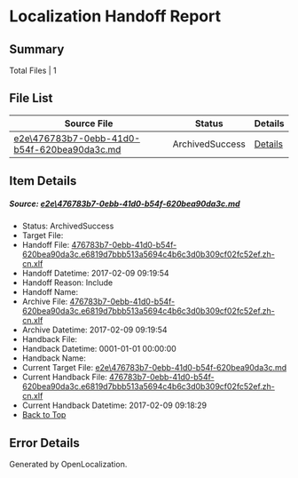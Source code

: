 # <a name='report-top'></a> Localization Handoff Report

## Summary
 Total Files | 1

## File List
 Source File | Status | Details 
 ----------- | ------ | ------- 
 [e2e\476783b7-0ebb-41d0-b54f-620bea90da3c.md](https://github.com/OpenLocalizationTestOrg/ol-test0/blob/8bd60205909901583eafa6632e3db5f3d2a55633/e2e/476783b7-0ebb-41d0-b54f-620bea90da3c.md) | ArchivedSuccess | [Details](#9579d9fdbd7dc0feff1d5663a730ab16685788e81)

## Item Details
##### <a name='9579d9fdbd7dc0feff1d5663a730ab16685788e81'></a> Source: [e2e\476783b7-0ebb-41d0-b54f-620bea90da3c.md](https://github.com/OpenLocalizationTestOrg/ol-test0/blob/8bd60205909901583eafa6632e3db5f3d2a55633/e2e/476783b7-0ebb-41d0-b54f-620bea90da3c.md)
* Status: ArchivedSuccess
* Target File: 
* Handoff File: [476783b7-0ebb-41d0-b54f-620bea90da3c.e6819d7bbb513a5694c4b6c3d0b309cf02fc52ef.zh-cn.xlf](https://github.com/OpenLocalizationTestOrg/ol-test0-handoff/blob/579627dfdfba9bd8cb47d74b54f685e1e9bf0260/ol-handoff/OpenLocalizationTestOrg/ol-test0-zhcn/shujia/ht/476783b7-0ebb-41d0-b54f-620bea90da3c.e6819d7bbb513a5694c4b6c3d0b309cf02fc52ef.zh-cn.xlf)
* Handoff Datetime: 2017-02-09 09:19:54
* Handoff Reason: Include
* Handoff Name: 
* Archive File: [476783b7-0ebb-41d0-b54f-620bea90da3c.e6819d7bbb513a5694c4b6c3d0b309cf02fc52ef.zh-cn.xlf](https://github.com/OpenLocalizationTestOrg/ol-test0-handoff/blob/a2a53e1cbfc2bfc4fc34c11aa93b30cbc90289b7/ol-archive/OpenLocalizationTestOrg/ol-test0-zhcn/shujia/ht/476783b7-0ebb-41d0-b54f-620bea90da3c.e6819d7bbb513a5694c4b6c3d0b309cf02fc52ef.zh-cn.xlf)
* Archive Datetime: 2017-02-09 09:19:54
* Handback File: 
* Handback Datetime: 0001-01-01 00:00:00
* Handback Name: 
* Current Target File: [e2e\476783b7-0ebb-41d0-b54f-620bea90da3c.md](https://github.com/OpenLocalizationTestOrg/ol-test0-zhcn/blob/dee4ced0ffe6fa1eaf9cbfa01f2f86a0659eaace/e2e/476783b7-0ebb-41d0-b54f-620bea90da3c.md)
* Current Handback File: [476783b7-0ebb-41d0-b54f-620bea90da3c.e6819d7bbb513a5694c4b6c3d0b309cf02fc52ef.zh-cn.xlf](https://github.com/OpenLocalizationTestOrg/ol-test0-handback/blob/8202c769564db8221813ab898f65b06ee06c0fd9/ol-handback/OpenLocalizationTestOrg/ol-test0-zhcn/shujia/ht/476783b7-0ebb-41d0-b54f-620bea90da3c.e6819d7bbb513a5694c4b6c3d0b309cf02fc52ef.zh-cn.xlf)
* Current Handback Datetime: 2017-02-09 09:18:29
* [Back to Top](#report-top)


## Error Details

Generated by OpenLocalization.
